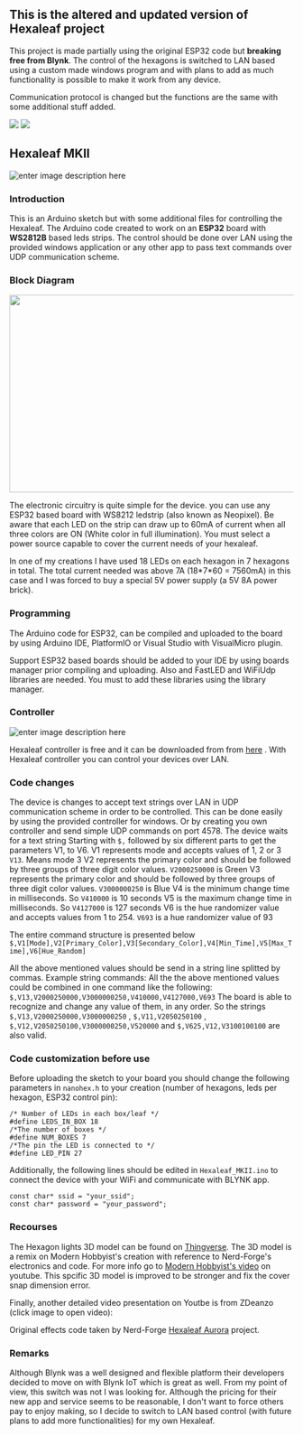 ## This is the altered and updated version of Hexaleaf project
This project is made partially using the original ESP32 code but **breaking free from Blynk**. 
The control of the hexagons is switched to LAN based using a custom made windows program and with plans to add as much functionality is possible to make it work from any device.

Communication protocol is changed but the functions are the same with some additional stuff added. 

<img src="https://img.shields.io/badge/-ProjectForMakers-yellowgreen"> <img src="https://img.shields.io/badge/-Difficulty:EASY-purple"> 
## Hexaleaf MKII
![enter image description here](https://github.com/limbo666/Hexaleaf_Blynk/blob/master_Hexaleaf_MKII/Pics/Hexaleaf_Hexagons.png?raw=true)


### Introduction
This is an Arduino sketch but with some additional files for controlling the Hexaleaf. The Arduino code created to work on an **ESP32** board with  **WS2812B** based leds strips.
The control should be done over LAN using the provided windows application or any other app to pass text commands over UDP communication scheme. 

### Block Diagram

<img src="https://github.com/limbo666/Hexaleaf_MKII/blob/master_Hexaleaf_MKII/Pics/Block%20Diagram.jpg" width="800" height="350">
<p> The electronic circuitry is quite simple for the device. you can use any ESP32 based board with WS8212 ledstrip (also known as Neopixel).
Be aware that each LED on the strip can draw up to 60mA of current when all three colors are ON (White color in full illumination). You must select a power source capable to cover the current needs of your hexaleaf.
<p>In one of my creations I have used 18 LEDs on each hexagon in 7 hexagons in total. The total current needed was above 7A (18*7*60 = 7560mA) in this case and I was forced to buy a special 5V power supply (a 5V 8A power brick).  


### Programming
The Arduino code for ESP32, can be compiled and uploaded to the board by using Arduino IDE, PlatformIO or Visual Studio with VisualMicro plugin.<p>
Support ESP32 based boards should be added to your IDE by using boards manager prior compiling and uploading. Also and FastLED and WiFiUdp libraries are needed. You must to add these libraries using the  library manager.


### Controller
![enter image description here](https://raw.githubusercontent.com/limbo666/Hexaleaf_MKII/master_Hexaleaf_MKII/Controller/Win/Controller_GUI.png)

  Hexaleaf controller is free and it can be downloaded from from [here](https://github.com/limbo666/Hexaleaf_MKII/tree/master_Hexaleaf_MKII/Controller/Win) 
  . With Hexaleaf controller you can control your devices over LAN.

  
### Code changes 
The device is changes to accept text strings over LAN in UDP communication scheme in order to be controlled.
This can be done easily by using the provided controller for windows. Or by creating you own controller and send simple UDP commands on port 4578.
The device waits for a text string Starting with `$,` followed by six different parts to get the parameters V1, to V6.
V1 represents mode and accepts values of 1, 2 or 3  `V13`. Means mode 3
V2 represents the primary color and should be followed by three groups of three digit color values. `V2000250000` is Green 
V3  represents the primary color and should be followed by three groups of three digit color values. `V3000000250` is Blue
V4 is the minimum change time in milliseconds. So `V410000` is 10 seconds
V5 is the maximum change time in milliseconds. So `V4127000` is 127 seconds
V6 is the hue randomizer value and accepts values from 1 to 254. `V693` is a hue randomizer value of 93
  
The entire command structure is presented below `$,V1[Mode],V2[Primary_Color],V3[Secondary_Color],V4[Min_Time],V5[Max_Time],V6[Hue_Random]`

All the above mentioned values should be send in a string line splitted by commas.
Example string commands:
All the the above mentioned values could be combined in one command like the following:  `$,V13,V2000250000,V3000000250,V410000,V4127000,V693`
The board is able to recognize and change any value of them, in any order. So the strings `$,V13,V2000250000,V3000000250` , `$,V11,V2050250100` , `$,V12,V2050250100,V3000000250,V520000` and `$,V625,V12,V3100100100` are also valid.
 
### Code customization before use
Before uploading the sketch to your board you should change the following parameters in ```nanohex.h``` to your creation (number of hexagons, leds per hexagon, ESP32 control pin):
```
/* Number of LEDs in each box/leaf */
#define LEDS_IN_BOX 18
/*The number of boxes */
#define NUM_BOXES 7
/*The pin the LED is connected to */
#define LED_PIN 27
```
Additionally, the following lines should be edited in ```Hexaleaf_MKII.ino``` to connect the device with your WiFi and communicate with BLYNK app.
```
const char* ssid = "your_ssid";
const char* password = "your_password";
```

  
### Recourses
The Hexagon lights 3D model can be found on [Thingverse](https://www.thingiverse.com/thing:4615531). The 3D model is a remix on Modern Hobbyist's creation with reference to Nerd-Forge's electronics and code. For more info go to [Modern Hobbyist's video](https://www.youtube.com/watch?v=ERK9_q242q4) on youtube. This spcific 3D model is improved to be stronger and fix the cover snap dimension error. 
  
Finally, another detailed video presentation on Youtbe is from ZDeanzo (click image to open video):<p>

Original effects code taken by Nerd-Forge [Hexaleaf Aurora](https://github.com/hansjny/Natural-Nerd/tree/master/Hexaleaf) project.
 

### Remarks
Although Blynk was a well designed and flexible platform their developers decided to move on with Blynk IoT which is great as well. From my point of view, this switch was not I was looking for. Although the pricing for their new app and service seems to be reasonable, I don't want to force others pay to enjoy making, so I decide to switch to LAN based control (with future plans to add more functionalities) for my own Hexaleaf.
